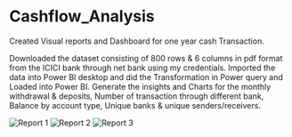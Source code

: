# Cashflow_Analysis
Created Visual reports and Dashboard for one year cash Transaction.

Downloaded the dataset consisting of 800 rows & 6 columns in pdf format from the
ICICI bank through net bank using my credentials. 
Imported the data into Power BI desktop and did the Transformation in Power query and Loaded into Power BI.
Generate the insights and Charts for the monthly withdrawal & deposits, Number of transaction through different bank, Balance by account type, Unique banks & unique
senders/receivers.

![Report 1](https://user-images.githubusercontent.com/105278443/217033648-b20534c1-7504-429f-be19-8fd8fb74e47b.jpg)
![Report 2](https://user-images.githubusercontent.com/105278443/217033704-6ae119db-696a-4f33-8cdc-5e85ec31520f.jpg)
![Report 3](https://user-images.githubusercontent.com/105278443/217033752-939b304f-7072-4bfa-a7d5-fc1a5c56f2af.jpg)
